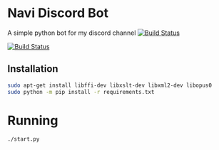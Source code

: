# Navi Discord Bot
A simple python bot for my discord channel
[![Build Status](https://travis-ci.org/andy29485/navi-discord-bot.svg?branch=master)](https://travis-ci.org/andy29485/navi-discord-bot)

[![Build Status](https://travis-ci.org/andy29485/navi-discord-bot.svg?branch=master)](https://travis-ci.org/andy29485/navi-discord-bot)

## Installation
```sh
sudo apt-get install libffi-dev libxslt-dev libxml2-dev libopus0
sudo python -m pip install -r requirements.txt
```

# Running
```
./start.py
```
